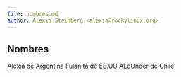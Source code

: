 ```yaml
---
file: nombres.md
author: Alexia Steinberg <alexia@rockylinux.org>
---
```


## Nombres

Alexia de Argentina
Fulanita de EE.UU
ALoUnder de Chile
